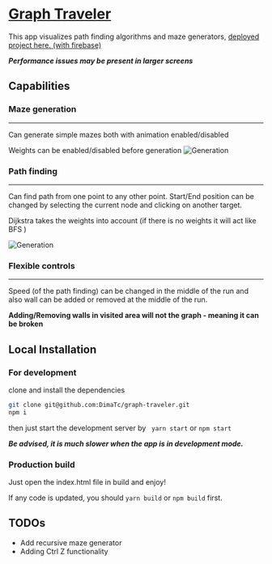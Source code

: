 [Graph Traveler](https://graph-traveler.web.app/)
===

This app visualizes path finding algorithms and maze generators, [deployed project here. (with firebase)](https://graph-traveler.web.app/)

***Performance issues may be present in larger screens***

## Capabilities
### **Maze generation**
***

Can generate simple mazes both with animation enabled/disabled

Weights can be enabled/disabled before generation
![Generation](https://i.imgur.com/0C1kLD7.png)

### **Path finding**
***
Can find path from one point to any other point. Start/End position can be changed by selecting the current node and clicking on another target.

Dijkstra takes the weights into account (if there is no weights it will act like BFS )


![Generation](https://i.giphy.com/media/dXEj4DZaGirjPIQHg9/source.gif)

### Flexible controls
***
Speed (of the path finding) can be changed in the middle of the run and also wall can be added or removed at the middle of the run.

**Adding/Removing walls in visited area will not the graph - meaning it can be broken**

## Local Installation
### For development
clone and install the dependencies
```bash
git clone git@github.com:DimaTc/graph-traveler.git
npm i
```
then just start the development server by ``` yarn start``` or ```npm start```

***Be advised, it is much slower when the app is in development mode.***
### Production build
Just open the index.html file in build and enjoy!

If any code is updated, you should ```yarn build``` or ```npm build``` first.


## TODOs
- Add recursive maze generator
- Adding Ctrl Z functionality
  
